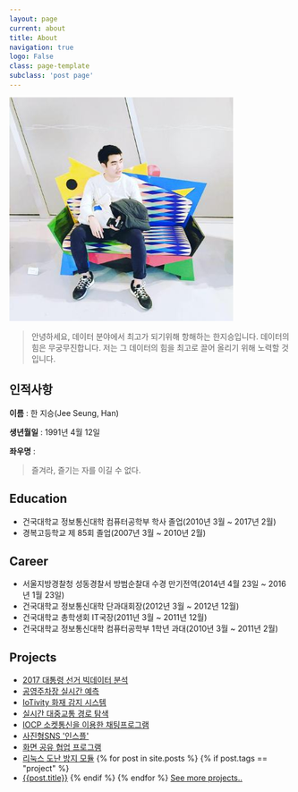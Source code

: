 ```yaml
---
layout: page
current: about
title: About
navigation: true
logo: False
class: page-template
subclass: 'post page'
---
```


![Profile](../assets/images/slaysd.jpg)
> 안녕하세요, 데이터 분야에서 최고가 되기위해 항해하는 한지승입니다. 데이터의 힘은 무궁무진합니다. 저는 그 데이터의 힘을 최고로 끌어 올리기 위해 노력할 것입니다.


## 인적사항

**이름** :
한 지승(Jee Seung, Han)

**생년월일** :
1991년 4월 12일

**좌우명** :
> 즐겨라, 즐기는 자를 이길 수 없다.


## Education

- 건국대학교 정보통신대학 컴퓨터공학부 학사 졸업(2010년 3월 ~ 2017년 2월)
- 경복고등학교 제 85회 졸업(2007년 3월 ~ 2010년 2월)


## Career

- 서울지방경찰청 성동경찰서 방범순찰대 수경 만기전역(2014년 4월 23일 ~ 2016년 1월 23일)
- 건국대학교 정보통신대학 단과대회장(2012년 3월 ~ 2012년 12월)
- 건국대학교 총학생회 IT국장(2011년 3월 ~ 2011년 12월)
- 건국대학교 정보통신대학 컴퓨터공학부 1학년 과대(2010년 3월 ~ 2011년 2월)

## Projects

- [2017 대통령 선거 빅데이터 분석](/프로젝트-2017대선-빅데이터분석)
- [공영주차장 실시간 예측](/프로젝트-공영주차장실시간예측)
- [IoTivity 화재 감지 시스템](/프로젝트-IoTivity-화재감지시스템)
- [실시간 대중교통 경로 탐색](/프로젝트-실시간대중교통추천)
- [IOCP 소켓통신을 이용한 채팅프로그램](/프로젝트-IOCP-채팅프로그램)
- [사진형SNS '인스플'](/프로젝트-사진형SNS-인스플)
- [화면 공유 협업 프로그램](/프로젝트-자바-화면협업프로그램)
- [리눅스 도난 방지 모듈](/프로젝트-리눅스커널-켄싱턴락)
{% for post in site.posts %}
    {% if post.tags == "project" %}
- [{{post.title}}]({{post.url}})
    {% endif %}
{% endfor %}
[See more projects..](/tag/project)




